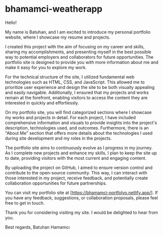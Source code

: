 # bhamamci-weatherapp
Hello!

My name is Batuhan, and I am excited to introduce my personal portfolio website, where I showcase my resume and projects.

I created this project with the aim of focusing on my career and skills, sharing my accomplishments, and presenting myself in the best possible way to potential employers and collaborators for future opportunities. The portfolio site is designed to provide you with more information about me and make it easy for you to explore my work.

For the technical structure of the site, I utilized fundamental web technologies such as HTML, CSS, and JavaScript. This allowed me to prioritize user experience and design the site to be both visually appealing and easily navigable. Additionally, I ensured that my projects and works remain at the forefront, enabling visitors to access the content they are interested in quickly and effortlessly.

On my portfolio site, you will find categorized sections where I showcase my works and projects in detail. For each project, I have included comprehensive information and visuals to provide insights into the project's description, technologies used, and outcomes. Furthermore, there is an "About Me" section that offers more details about the technologies I used during site development and my roles in the projects.

The portfolio site aims to continuously evolve as I progress in my journey. As I complete new projects and enhance my skills, I plan to keep the site up to date, providing visitors with the most current and engaging content.

By uploading the project on GitHub, I aimed to ensure version control and contribute to the open-source community. This way, I can interact with those interested in my project, receive feedback, and potentially create collaboration opportunities for future partnerships.

You can visit my portfolio site at [https://bhamamci-portfolyo.netlify.app/]. If you have any feedback, suggestions, or collaboration proposals, please feel free to get in touch.

Thank you for considering visiting my site. I would be delighted to hear from you.

Best regards,
Batuhan Hamamcı
